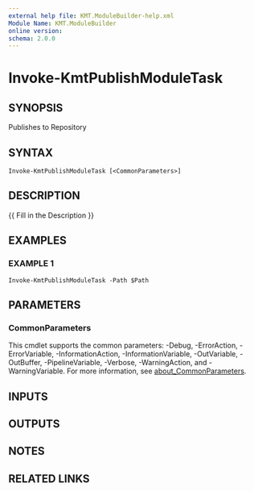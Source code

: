 ```yaml
---
external help file: KMT.ModuleBuilder-help.xml
Module Name: KMT.ModuleBuilder
online version:
schema: 2.0.0
---
```


# Invoke-KmtPublishModuleTask

## SYNOPSIS
Publishes to Repository

## SYNTAX

```
Invoke-KmtPublishModuleTask [<CommonParameters>]
```

## DESCRIPTION
{{ Fill in the Description }}

## EXAMPLES

### EXAMPLE 1
```
Invoke-KmtPublishModuleTask -Path $Path
```

## PARAMETERS

### CommonParameters
This cmdlet supports the common parameters: -Debug, -ErrorAction, -ErrorVariable, -InformationAction, -InformationVariable, -OutVariable, -OutBuffer, -PipelineVariable, -Verbose, -WarningAction, and -WarningVariable. For more information, see [about_CommonParameters](http://go.microsoft.com/fwlink/?LinkID=113216).

## INPUTS

## OUTPUTS

## NOTES

## RELATED LINKS
